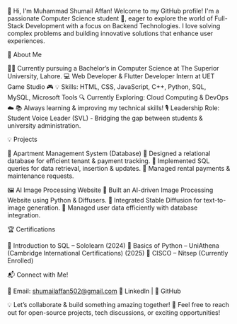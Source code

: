 👋 Hi, I'm Muhammad Shumail Affan!
Welcome to my GitHub profile! I'm a passionate Computer Science student 🚀, eager to explore the world of Full-Stack Development with a focus on Backend Technologies. I love solving complex problems and building innovative solutions that enhance user experiences.

🎯 About Me


👨‍💻 Currently pursuing a Bachelor’s in Computer Science at The Superior University, Lahore.
💻 Web Developer & Flutter Developer Intern at UET Game Studio 🎮
💡 Skills: HTML, CSS, JavaScript, C++, Python, SQL, MySQL, Microsoft Tools
🔍 Currently Exploring: Cloud Computing & DevOps ☁️
📚 Always learning & improving my technical skills!
🎙 Leadership Role: Student Voice Leader (SVL) - Bridging the gap between students & university administration.

💡 Projects


🏢 Apartment Management System (Database)
🔹 Designed a relational database for efficient tenant & payment tracking.
🔹 Implemented SQL queries for data retrieval, insertion & updates.
🔹 Managed rental payments & maintenance requests.

🖼 AI Image Processing Website
🤖 Built an AI-driven Image Processing Website using Python & Diffusers.
📸 Integrated Stable Diffusion for text-to-image generation.
🔗 Managed user data efficiently with database integration.

🏆 Certifications


📜 Introduction to SQL – Sololearn (2024)
📜 Basics of Python – UniAthena (Cambridge International Certifications) (2025)
📜 CISCO – Nitsep (Currently Enrolled)

📬 Connect with Me!


📧 Email: shumailaffan502@gmail.com
🔗 LinkedIn | 🔗 GitHub

💡 Let’s collaborate & build something amazing together! 🚀 Feel free to reach out for open-source projects, tech discussions, or exciting opportunities!
